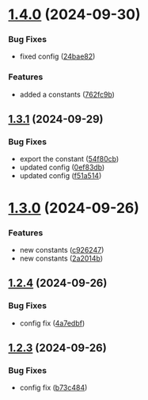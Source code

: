 # [1.4.0](https://github.com/leonid-kolchin-optimax/sem-release-experiments/compare/v1.3.1...v1.4.0) (2024-09-30)


### Bug Fixes

* fixed config ([24bae82](https://github.com/leonid-kolchin-optimax/sem-release-experiments/commit/24bae826d9350c0c96fd144c35961617eec7b9d1))


### Features

* added a constants ([762fc9b](https://github.com/leonid-kolchin-optimax/sem-release-experiments/commit/762fc9be8c738e50ea592be35ab62cd91e2d97eb))

## [1.3.1](https://github.com/leonid-kolchin-optimax/sem-release-experiments/compare/v1.3.0...v1.3.1) (2024-09-29)


### Bug Fixes

* export the constant ([54f80cb](https://github.com/leonid-kolchin-optimax/sem-release-experiments/commit/54f80cb90ad8f00910ef2536f1208594d671a353))
* updated config ([0ef83db](https://github.com/leonid-kolchin-optimax/sem-release-experiments/commit/0ef83db1a9e9a53ab1f969c45168175941ff2b05))
* updated config ([f51a514](https://github.com/leonid-kolchin-optimax/sem-release-experiments/commit/f51a5149f99ccd3256c03594844c8567fe0ab59a))

# [1.3.0](https://github.com/leonid-kolchin-optimax/sem-release-experiments/compare/v1.2.4...v1.3.0) (2024-09-26)


### Features

* new constants ([c926247](https://github.com/leonid-kolchin-optimax/sem-release-experiments/commit/c9262475dca4728546f8f4ea1f39a1373bd2a7dc))
* new constants ([2a2014b](https://github.com/leonid-kolchin-optimax/sem-release-experiments/commit/2a2014b778df650f2d9c060ba8ef65705766aed9))

## [1.2.4](https://github.com/leonid-kolchin-optimax/sem-release-experiments/compare/v1.2.3...v1.2.4) (2024-09-26)


### Bug Fixes

* config fix ([4a7edbf](https://github.com/leonid-kolchin-optimax/sem-release-experiments/commit/4a7edbfa15cf97e720c43743a44f853deb537bf5))

## [1.2.3](https://github.com/leonid-kolchin-optimax/sem-release-experiments/compare/v1.2.2...v1.2.3) (2024-09-26)


### Bug Fixes

* config fix ([b73c484](https://github.com/leonid-kolchin-optimax/sem-release-experiments/commit/b73c484359e43ab56602815765fad9531677d3ed))

